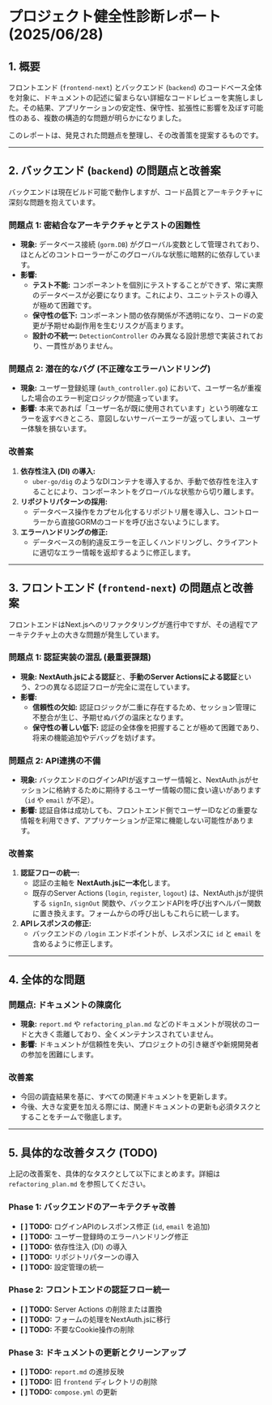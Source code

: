 # プロジェクト健全性診断レポート (2025/06/28)

## 1. 概要

フロントエンド (`frontend-next`) とバックエンド (`backend`) のコードベース全体を対象に、ドキュメントの記述に留まらない詳細なコードレビューを実施しました。その結果、アプリケーションの安定性、保守性、拡張性に影響を及ぼす可能性のある、複数の構造的な問題が明らかになりました。

このレポートは、発見された問題点を整理し、その改善策を提案するものです。

---

## 2. バックエンド (`backend`) の問題点と改善案

バックエンドは現在ビルド可能で動作しますが、コード品質とアーキテクチャに深刻な問題を抱えています。

### 問題点 1: 密結合なアーキテクチャとテストの困難性

*   **現象:** データベース接続 (`gorm.DB`) がグローバル変数として管理されており、ほとんどのコントローラーがこのグローバルな状態に暗黙的に依存しています。
*   **影響:**
    *   **テスト不能:** コンポーネントを個別にテストすることができず、常に実際のデータベースが必要になります。これにより、ユニットテストの導入が極めて困難です。
    *   **保守性の低下:** コンポーネント間の依存関係が不透明になり、コードの変更が予期せぬ副作用を生むリスクが高まります。
    *   **設計の不統一:** `DetectionController` のみ異なる設計思想で実装されており、一貫性がありません。

### 問題点 2: 潜在的なバグ (不正確なエラーハンドリング)

*   **現象:** ユーザー登録処理 (`auth_controller.go`) において、ユーザー名が重複した場合のエラー判定ロジックが間違っています。
*   **影響:** 本来であれば「ユーザー名が既に使用されています」という明確なエラーを返すべきところ、意図しないサーバーエラーが返ってしまい、ユーザー体験を損ないます。

### **改善案**

1.  **依存性注入 (DI) の導入:**
    *   `uber-go/dig` のようなDIコンテナを導入するか、手動で依存性を注入することにより、コンポーネントをグローバルな状態から切り離します。
2.  **リポジトリパターンの採用:**
    *   データベース操作をカプセル化するリポジトリ層を導入し、コントローラーから直接GORMのコードを呼び出さないようにします。
3.  **エラーハンドリングの修正:**
    *   データベースの制約違反エラーを正しくハンドリングし、クライアントに適切なエラー情報を返却するように修正します。

---

## 3. フロントエンド (`frontend-next`) の問題点と改善案

フロントエンドはNext.jsへのリファクタリングが進行中ですが、その過程でアーキテクチャ上の大きな問題が発生しています。

### 問題点 1: 認証実装の混乱 (最重要課題)

*   **現象:** **NextAuth.jsによる認証**と、**手動のServer Actionsによる認証**という、2つの異なる認証フローが完全に混在しています。
*   **影響:**
    *   **信頼性の欠如:** 認証ロジックが二重に存在するため、セッション管理に不整合が生じ、予期せぬバグの温床となります。
    *   **保守性の著しい低下:** 認証の全体像を把握することが極めて困難であり、将来の機能追加やデバッグを妨げます。

### 問題点 2: API連携の不備

*   **現象:** バックエンドのログインAPIが返すユーザー情報と、NextAuth.jsがセッションに格納するために期待するユーザー情報の間に食い違いがあります（`id` や `email` が不足）。
*   **影響:** 認証自体は成功しても、フロントエンド側でユーザーIDなどの重要な情報を利用できず、アプリケーションが正常に機能しない可能性があります。

### **改善案**

1.  **認証フローの統一:**
    *   認証の主軸を **NextAuth.jsに一本化**します。
    *   既存のServer Actions (`login`, `register`, `logout`) は、NextAuth.jsが提供する `signIn`, `signOut` 関数や、バックエンドAPIを呼び出すヘルパー関数に置き換えます。フォームからの呼び出しもこれらに統一します。
2.  **APIレスポンスの修正:**
    *   バックエンドの `/login` エンドポイントが、レスポンスに `id` と `email` を含めるように修正します。

---

## 4. 全体的な問題

### 問題点: ドキュメントの陳腐化

*   **現象:** `report.md` や `refactoring_plan.md` などのドキュメントが現状のコードと大きく乖離しており、全くメンテナンスされていません。
*   **影響:** ドキュメントが信頼性を失い、プロジェクトの引き継ぎや新規開発者の参加を困難にします。

### **改善案**

*   今回の調査結果を基に、すべての関連ドキュメントを更新します。
*   今後、大きな変更を加える際には、関連ドキュメントの更新も必須タスクとすることをチームで徹底します。

---

## 5. 具体的な改善タスク (TODO)

上記の改善案を、具体的なタスクとして以下にまとめます。詳細は `refactoring_plan.md` を参照してください。

### Phase 1: バックエンドのアーキテクチャ改善
- **[ ] TODO:** ログインAPIのレスポンス修正 (`id`, `email` を追加)
- **[ ] TODO:** ユーザー登録時のエラーハンドリング修正
- **[ ] TODO:** 依存性注入 (DI) の導入
- **[ ] TODO:** リポジトリパターンの導入
- **[ ] TODO:** 設定管理の統一

### Phase 2: フロントエンドの認証フロー統一
- **[ ] TODO:** Server Actions の削除または置換
- **[ ] TODO:** フォームの処理をNextAuth.jsに移行
- **[ ] TODO:** 不要なCookie操作の削除

### Phase 3: ドキュメントの更新とクリーンアップ
- **[ ] TODO:** `report.md` の進捗反映
- **[ ] TODO:** 旧 `frontend` ディレクトリの削除
- **[ ] TODO:** `compose.yml` の更新
